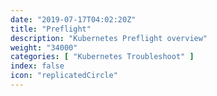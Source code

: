 ```yaml
---
date: "2019-07-17T04:02:20Z"
title: "Preflight"
description: "Kubernetes Preflight overview"
weight: "34000"
categories: [ "Kubernetes Troubleshoot" ]
index: false
icon: "replicatedCircle"
---
```


